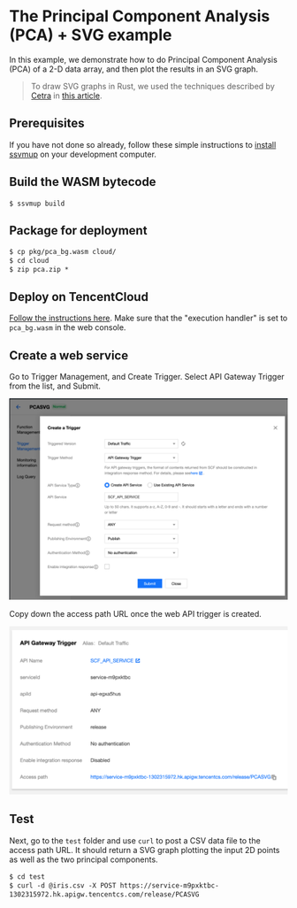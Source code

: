 # The Principal Component Analysis (PCA) + SVG example

In this example, we demonstrate how to do Principal Component Analysis (PCA) of a 2-D data array, and then plot the results in an SVG graph.

> To draw SVG graphs in Rust, we used the techniques described by [Cetra](https://cetra3.github.io/blog/) in [this article](https://cetra3.github.io/blog/drawing-svg-graphs-rust/).

## Prerequisites

If you have not done so already, follow these simple instructions to [install ssvmup](https://www.secondstate.io/articles/ssvmup/) on your development computer.

## Build the WASM bytecode

```
$ ssvmup build
```

## Package for deployment

```
$ cp pkg/pca_bg.wasm cloud/
$ cd cloud
$ zip pca.zip *
```

## Deploy on TencentCloud

[Follow the instructions here](https://github.com/second-state/ssvm-tencent-starter/blob/master/README.md#deploy-on-tencentcloud). Make sure that the "execution handler" is set to `pca_bg.wasm` in the web console.

## Create a web service

Go to Trigger Management, and Create Trigger. Select API Gateway Trigger from the list, and Submit.

![Create a web API trigger](docs/create.png)

Copy down the access path URL once the web API trigger is created.

![URL to access the web API](docs/access.png)

## Test

Next, go to the `test` folder and use `curl` to post a CSV data file to the access path URL. It should return a SVG graph plotting the input 2D points as well as the two principal components.

```
$ cd test
$ curl -d @iris.csv -X POST https://service-m9pxktbc-1302315972.hk.apigw.tencentcs.com/release/PCASVG
```

